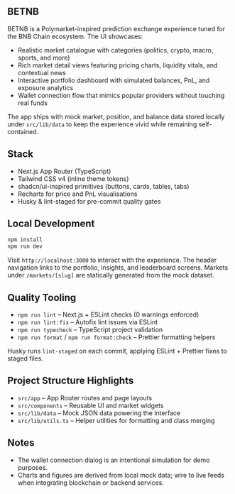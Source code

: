 ## BETNB

BETNB is a Polymarket-inspired prediction exchange experience tuned for the BNB Chain ecosystem. The UI showcases:

- Realistic market catalogue with categories (politics, crypto, macro, sports, and more)
- Rich market detail views featuring pricing charts, liquidity vitals, and contextual news
- Interactive portfolio dashboard with simulated balances, PnL, and exposure analytics
- Wallet connection flow that mimics popular providers without touching real funds

The app ships with mock market, position, and balance data stored locally under `src/lib/data` to keep the experience vivid while remaining self-contained.

## Stack

- Next.js App Router (TypeScript)
- Tailwind CSS v4 (inline theme tokens)
- shadcn/ui-inspired primitives (buttons, cards, tables, tabs)
- Recharts for price and PnL visualisations
- Husky & lint-staged for pre-commit quality gates

## Local Development

```bash
npm install
npm run dev
```

Visit `http://localhost:3000` to interact with the experience. The header navigation links to the portfolio, insights, and leaderboard screens. Markets under `/markets/[slug]` are statically generated from the mock dataset.

## Quality Tooling

- `npm run lint` – Next.js + ESLint checks (0 warnings enforced)
- `npm run lint:fix` – Autofix lint issues via ESLint
- `npm run typecheck` – TypeScript project validation
- `npm run format` / `npm run format:check` – Prettier formatting helpers

Husky runs `lint-staged` on each commit, applying ESLint + Prettier fixes to staged files.

## Project Structure Highlights

- `src/app` – App Router routes and page layouts
- `src/components` – Reusable UI and market widgets
- `src/lib/data` – Mock JSON data powering the interface
- `src/lib/utils.ts` – Helper utilities for formatting and class merging

## Notes

- The wallet connection dialog is an intentional simulation for demo purposes.
- Charts and figures are derived from local mock data; wire to live feeds when integrating blockchain or backend services.
